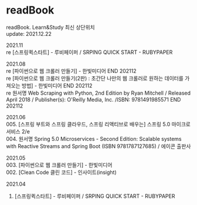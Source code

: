 # readBook
readBook. Learn&amp;Study
최신 상단위치  
update: 2021.12.22  



2021.11  
re [스프링퀵스타트] - 루비페이퍼 / SRPING QUICK START - RUBYPAPER  


2021.08  
re [파이썬으로 웹 크롤러 만들기] - 한빛미디어 END 202112  
re [파이썬으로 웹 크롤러 만들기(2판) : 초간단 나만의 웹 크롤러로 원하는 데이터를 가져오는 방법] - 한빛미디어 END 202112  
re 원서명 Web Scraping with Python, 2nd Edition by Ryan Mitchell / Released April 2018 / Publisher(s): O'Reilly Media, Inc. /ISBN: 9781491985571  END 202112  


2021.06  
005. [스프링 부트와 스프링 클라우드, 스프링 리액티브로 배우는] 스프링 5.0 마이크로서비스 2/e  
004. 원서명 Spring 5.0 Microservices - Second Edition: Scalable systems with Reactive Streams and Spring Boot (ISBN 9781787127685)  / 에이콘 출판사  


2021.05  
003. [파이썬으로 웹 크롤러 만들기] - 한빛미디어  
002. [Clean Code 클린 코드] - 인사이트(insight)   


2021.04  
001. [스프링퀵스타트] - 루비페이퍼 / SRPING QUICK START - RUBYPAPER  
